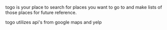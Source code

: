 togo is your place to search for places you want to go to
and make lists of those places for future reference.

togo utilizes api's from google maps and yelp






